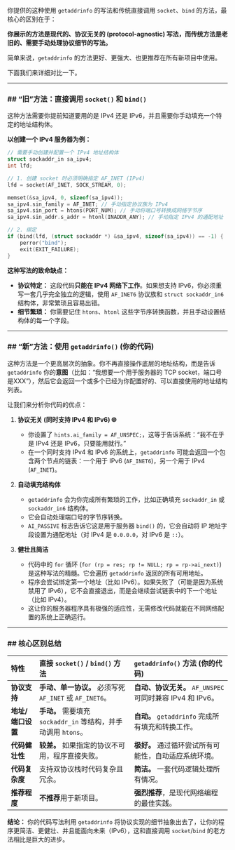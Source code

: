 你提供的这种使用 `getaddrinfo` 的写法和传统直接调用 `socket`、`bind` 的方法，最核心的区别在于：

**你展示的方法是现代的、协议无关的 (protocol-agnostic) 写法，而传统方法是老旧的、需要手动处理协议细节的写法。**

简单来说，`getaddrinfo` 的方法更好、更强大、也更推荐在所有新项目中使用。

下面我们来详细对比一下。

-----

### \#\# “旧”方法：直接调用 `socket()` 和 `bind()`

这种方法需要你提前知道要用的是 IPv4 还是 IPv6，并且需要你手动填充一个特定的地址结构体。

**以创建一个 IPv4 服务器为例：**

```c
// 需要手动创建并配置一个 IPv4 地址结构体
struct sockaddr_in sa_ipv4;
int lfd;

// 1. 创建 socket 时必须明确指定 AF_INET (IPv4)
lfd = socket(AF_INET, SOCK_STREAM, 0); 

memset(&sa_ipv4, 0, sizeof(sa_ipv4));
sa_ipv4.sin_family = AF_INET; // 手动指定协议族为 IPv4
sa_ipv4.sin_port = htons(PORT_NUM); // 手动将端口号转换成网络字节序
sa_ipv4.sin_addr.s_addr = htonl(INADDR_ANY); // 手动指定 IPv4 的通配地址

// 2. 绑定
if (bind(lfd, (struct sockaddr *) &sa_ipv4, sizeof(sa_ipv4)) == -1) {
    perror("bind");
    exit(EXIT_FAILURE);
}
```

**这种写法的致命缺点：**

  * **协议特定：** 这段代码**只能在 IPv4 网络下工作**。如果想支持 IPv6，你必须重写一套几乎完全独立的逻辑，使用 `AF_INET6` 协议族和 `struct sockaddr_in6` 结构体，非常繁琐且容易出错。
  * **细节繁琐：** 你需要记住 `htons`、`htonl` 这些字节序转换函数，并且手动设置结构体的每一个字段。

-----

### \#\# “新”方法：使用 `getaddrinfo()` (你的代码)

这种方法是一个更高层次的抽象。你不再直接操作底层的地址结构，而是告诉 `getaddrinfo` 你的**意图**（比如：“我想要一个用于服务器的 TCP socket，端口号是XXX”），然后它会返回一个或多个已经为你配置好的、可以直接使用的地址结构列表。

让我们来分析你代码的优点：

1.  **协议无关 (同时支持 IPv4 和 IPv6) 🌐**

      * 你设置了 `hints.ai_family = AF_UNSPEC;`，这等于告诉系统：“我不在乎是 IPv4 还是 IPv6，只要能用就行。”
      * 在一个同时支持 IPv4 和 IPv6 的系统上，`getaddrinfo` 可能会返回一个包含两个节点的链表：一个用于 IPv6 (`AF_INET6`)，另一个用于 IPv4 (`AF_INET`)。

2.  **自动填充结构体**

      * `getaddrinfo` 会为你完成所有繁琐的工作，比如正确填充 `sockaddr_in` 或 `sockaddr_in6` 结构体。
      * 它会自动处理端口号的字节序转换。
      * `AI_PASSIVE` 标志告诉它这是用于服务器 `bind()` 的，它会自动将 IP 地址字段设置为通配地址（对 IPv4 是 `0.0.0.0`，对 IPv6 是 `::`）。

3.  **健壮且简洁**

      * 代码中的 `for` 循环 (`for (rp = res; rp != NULL; rp = rp->ai_next)`) 是这种写法的精髓。它会遍历 `getaddrinfo` 返回的所有可用地址。
      * 程序会尝试绑定第一个地址（比如 IPv6）。如果失败了（可能是因为系统禁用了 IPv6），它不会直接退出，而是会继续尝试链表中的下一个地址（比如 IPv4）。
      * 这让你的服务器程序具有极强的适应性，无需修改代码就能在不同网络配置的系统上正确运行。

-----

### \#\# 核心区别总结

| 特性          | 直接 `socket()` / `bind()` 方法                   | `getaddrinfo()` 方法 (你的代码)                   |
| :---------- | :-------------------------------------------- | :------------------------------------------ |
| **协议支持**    | **手动、单一协议。** 必须写死 `AF_INET` 或 `AF_INET6`。     | **自动、协议无关。** `AF_UNSPEC` 可同时兼容 IPv4 和 IPv6。 |
| **地址/端口设置** | **手动。** 需要填充 `sockaddr_in` 等结构，并手动调用 `htons`。 | **自动。** `getaddrinfo` 完成所有填充和转换工作。          |
| **代码健壮性**   | **较差。** 如果指定的协议不可用，程序直接失败。                    | **极好。** 通过循环尝试所有可能性，自动适应系统环境。               |
| **代码复杂度**   | 支持双协议栈时代码复杂且冗余。                               | **简洁。** 一套代码逻辑处理所有情况。                       |
| **推荐程度**    | **不推荐**用于新项目。                                 | **强烈推荐**，是现代网络编程的最佳实践。                      |

**结论：** 你的代码写法利用 `getaddrinfo` 将协议实现的细节抽象出去了，让你的程序更简洁、更健壮、并且能面向未来（IPv6），这和直接调用 `socket`/`bind` 的老方法相比是巨大的进步。